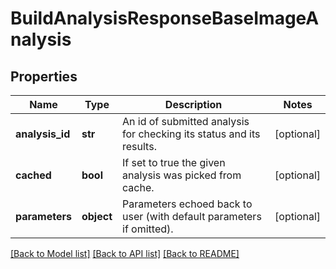 # BuildAnalysisResponseBaseImageAnalysis

## Properties
Name | Type | Description | Notes
------------ | ------------- | ------------- | -------------
**analysis_id** | **str** | An id of submitted analysis for checking its status and its results.  | [optional]
**cached** | **bool** | If set to true the given analysis was picked from cache.  | [optional]
**parameters** | **object** | Parameters echoed back to user (with default parameters if omitted).  | [optional]

[[Back to Model list]](../README.md#documentation-for-models) [[Back to API list]](../README.md#documentation-for-api-endpoints) [[Back to README]](../README.md)
